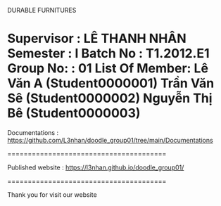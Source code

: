 DURABLE FURNITURES

Supervisor : LÊ THANH NHÂN
Semester : I
Batch No : T1.2012.E1
Group No: : 01
List Of Member:
Lê Văn A (Student0000001)
Trần Văn Sê (Student0000002)
Nguyễn Thị Bê (Student0000003)
=======================================

Documentations : https://github.com/L3nhan/doodle_group01/tree/main/Documentations

=======================================

Published website : https://l3nhan.github.io/doodle_group01/

=======================================

Thank you for visit our website
